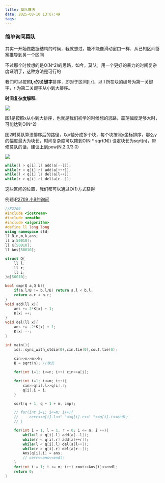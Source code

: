 ```yaml
---
title: 莫队算法
date: 2025-08-10 13:07:49
tags:
---
```


<!-- {% katex %} E = mc^2 {% endkatex %} -->

### 简单询问莫队

其实一开始做数据结构的时候，我就想过，能不能像滑动窗口一样，从已知区间答案推导到另一个区间

不过那个时候想的是O(N^2)的思路，如今，莫队，用一个更好的暴力的时间复杂度证明了，这种方法是可行的

我们可以按照**l,r的关键字**排序，即对于区间[l,r]，以 l 所在块的编号为第一关键字，r 为第二关键字从小到大排序。

**时间复杂度解释:**

![](https://cdn.luogu.com.cn/upload/image_hosting/b80mkc2o.png)

图1是按照x从小到大排序，也就是我们初学的时候想的思路，震荡幅度足够大时，可能达到O(N^2)

图2时莫队算法排序后的路径，以x轴分成多个块，每个块按照y坐标排序，那么y的幅度最大为块长，时间复杂度可以降到O(N * sqrt(N)) 设定块长为sqrt(n)，带修莫队的话，建议上到pow(N,2.0/3.0)

![](https://cdn.luogu.com.cn/upload/image_hosting/oqdz6zyg.png)

```cpp
while(l > q[i].l) add(a[--l]);
while(r < q[i].r) add(a[++r]);
while(l < q[i].l) del(a[l++]);
while(r > q[i].r) del(a[r--]);
```

这些区间的位置，我们都可以通过O(1)方式获得

例题:[P2709 小B的询问](https://www.luogu.com.cn/problem/P2709)

```cpp
//P2709
#include <iostream>
#include <cmath>
#include <algorithm>
#define ll long long
using namespace std;
ll B,n,m,k,ans;
ll a[50010];
ll K[50010];
ll Ans[50010];

struct Q{
    ll l;
    ll r;
    ll i;
}q[50010];

bool cmp(Q a,Q b){
    if(a.l/B != b.l/B) return a.l < b.l;
    return a.r < b.r;
}
void add(ll x){
    ans += 2*K[x] + 1;
    K[x] ++;
}
void del(ll x){
    ans += -2*K[x] + 1;
    K[x] --;
}

int main(){
    ios::sync_with_stdio(0),cin.tie(0),cout.tie(0);
    
    cin>>n>>m>>k;
    B = sqrt(n); //块长

    for(int i=1; i<=n; i++) cin>>a[i];

    for(int i=1; i<=m; i++){
        cin>>q[i].l>>q[i].r;
        q[i].i = i;
    }

    sort(q + 1, q + 1 + m, cmp);

    // for(int i=1; i<=m; i++){
    //     cerr<<q[i].l<<" "<<q[i].r<<" "<<q[i].i<<endl;
    // }

    for(int i = 1, l = 1, r = 0; i <= m; i ++){
        while(l > q[i].l) add(a[--l]);
        while(r < q[i].r) add(a[++r]);
        while(l < q[i].l) del(a[l++]);
        while(r > q[i].r) del(a[r--]);
        Ans[q[i].i] = ans;
        // cerr<<ans<<endl;
    }
    for(int i = 1; i <= m; i++) cout<<Ans[i]<<endl;
    return 0;
}
```